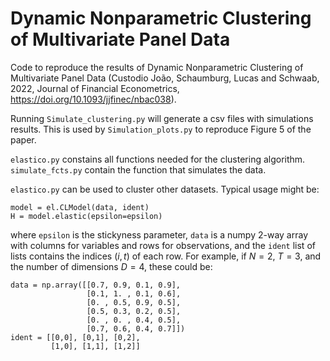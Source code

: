 # Dynamic Nonparametric Clustering of Multivariate Panel Data
Code to reproduce the results of Dynamic Nonparametric Clustering of Multivariate Panel Data (Custodio João, Schaumburg, Lucas and Schwaab, 2022, Journal of Financial Econometrics, <https://doi.org/10.1093/jjfinec/nbac038>).

Running `Simulate_clustering.py` will generate a csv files with simulations results. This is used by `Simulation_plots.py` to reproduce Figure 5 of the paper.

`elastico.py` constains all functions needed for the clustering algorithm.
`simulate_fcts.py` contain the function that simulates the data.

`elastico.py` can be used to cluster other datasets. Typical usage might be:
```
model = el.CLModel(data, ident)
H = model.elastic(epsilon=epsilon)
```
where `epsilon` is the stickyness parameter, `data` is a numpy 2-way array with columns for variables and rows for observations, and the `ident` list of lists contains the indices $(i, t)$ of each row. For example, if $N=2$, $T=3$, and the number of dimensions $D=4$, these could be:
```
data = np.array([[0.7, 0.9, 0.1, 0.9],
                 [0.1, 1. , 0.1, 0.6],
                 [0. , 0.5, 0.9, 0.5],
                 [0.5, 0.3, 0.2, 0.5],
                 [0. , 0. , 0.4, 0.5],
                 [0.7, 0.6, 0.4, 0.7]])
ident = [[0,0], [0,1], [0,2],
         [1,0], [1,1], [1,2]]
```
